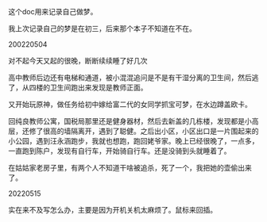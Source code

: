 这个doc用来记录自己做梦。

我上次记录自己的梦是在初三，后来那个本子不知道在不在。

200220504

对不起今天又起的很晚，断断续续睡了好几次

高中教师后边还有电梯和通道，被小混混追问是不是有干湿分离的卫生间，然后逃了，从四楼的卫生间跑出来发现是教师正面。

又开始玩原神，做任务给初中嫁给富二代的女同学抓宝可梦，在水边蹲盖欧卡。

回纯良教师公寓，国税局那里还是健身器材，然后去新盖的几栋楼，发现都是小高层，还修了很高的墙隔离开，遇到了聪健。之后出小区，小区出口是一片围起来的小公园，遇到汪永涵跑步，我就也想跑，跑回姥爷家。晚上已经很晚了，一点多，一直跑到陈户，发现有自行车，开始骑自行车。还是没骑到头就睡着了。

在姑姑家老房子里，有两个人不知道干啥被追杀，死了一个，我把她的壶偷出来了。

20220515

实在来不及写怎么办，主要是因为开机关机太麻烦了。鼠标来回插。

